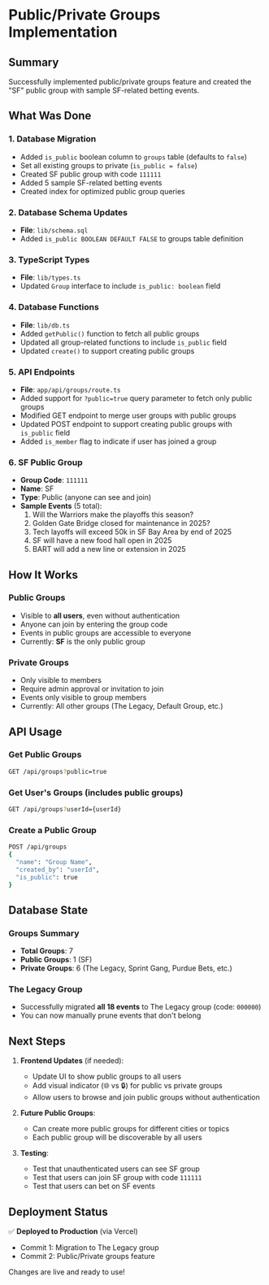 # Public/Private Groups Implementation

## Summary

Successfully implemented public/private groups feature and created the "SF" public group with sample SF-related betting events.

## What Was Done

### 1. Database Migration
- Added `is_public` boolean column to `groups` table (defaults to `false`)
- Set all existing groups to private (`is_public = false`)
- Created SF public group with code `111111`
- Added 5 sample SF-related betting events
- Created index for optimized public group queries

### 2. Database Schema Updates
- **File**: `lib/schema.sql`
- Added `is_public BOOLEAN DEFAULT FALSE` to groups table definition

### 3. TypeScript Types
- **File**: `lib/types.ts`
- Updated `Group` interface to include `is_public: boolean` field

### 4. Database Functions
- **File**: `lib/db.ts`
- Added `getPublic()` function to fetch all public groups
- Updated all group-related functions to include `is_public` field
- Updated `create()` to support creating public groups

### 5. API Endpoints
- **File**: `app/api/groups/route.ts`
- Added support for `?public=true` query parameter to fetch only public groups
- Modified GET endpoint to merge user groups with public groups
- Updated POST endpoint to support creating public groups with `is_public` field
- Added `is_member` flag to indicate if user has joined a group

### 6. SF Public Group
- **Group Code**: `111111`
- **Name**: SF
- **Type**: Public (anyone can see and join)
- **Sample Events** (5 total):
  1. Will the Warriors make the playoffs this season?
  2. Golden Gate Bridge closed for maintenance in 2025?
  3. Tech layoffs will exceed 50k in SF Bay Area by end of 2025
  4. SF will have a new food hall open in 2025
  5. BART will add a new line or extension in 2025

## How It Works

### Public Groups
- Visible to **all users**, even without authentication
- Anyone can join by entering the group code
- Events in public groups are accessible to everyone
- Currently: **SF** is the only public group

### Private Groups
- Only visible to members
- Require admin approval or invitation to join
- Events only visible to group members
- Currently: All other groups (The Legacy, Default Group, etc.)

## API Usage

### Get Public Groups
```bash
GET /api/groups?public=true
```

### Get User's Groups (includes public groups)
```bash
GET /api/groups?userId={userId}
```

### Create a Public Group
```bash
POST /api/groups
{
  "name": "Group Name",
  "created_by": "userId",
  "is_public": true
}
```

## Database State

### Groups Summary
- **Total Groups**: 7
- **Public Groups**: 1 (SF)
- **Private Groups**: 6 (The Legacy, Sprint Gang, Purdue Bets, etc.)

### The Legacy Group
- Successfully migrated **all 18 events** to The Legacy group (code: `000000`)
- You can now manually prune events that don't belong

## Next Steps

1. **Frontend Updates** (if needed):
   - Update UI to show public groups to all users
   - Add visual indicator (🌐 vs 🔒) for public vs private groups
   - Allow users to browse and join public groups without authentication

2. **Future Public Groups**:
   - Can create more public groups for different cities or topics
   - Each public group will be discoverable by all users

3. **Testing**:
   - Test that unauthenticated users can see SF group
   - Test that users can join SF group with code `111111`
   - Test that users can bet on SF events

## Deployment Status

✅ **Deployed to Production** (via Vercel)
- Commit 1: Migration to The Legacy group
- Commit 2: Public/Private groups feature

Changes are live and ready to use!

